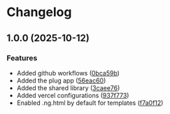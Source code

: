 # Changelog

## 1.0.0 (2025-10-12)


### Features

* Added github workflows ([0bca59b](https://github.com/Stundz/web/commit/0bca59b896745d77be11e51ad52ad754f41548c9))
* Added the plug app ([56eac60](https://github.com/Stundz/web/commit/56eac60d9c5d3fa6ffbea018dc0bfcaa14470316))
* Added the shared library ([3caee76](https://github.com/Stundz/web/commit/3caee76e81bfe49a227232660d515be5d81089ed))
* Added vercel configurations ([937f773](https://github.com/Stundz/web/commit/937f77379035205cf25eab82fad1b9d86a55f615))
* Enabled .ng.html by default for templates ([f7a0f12](https://github.com/Stundz/web/commit/f7a0f12203785abd3de06c26bc54789b06ac1ef7))
